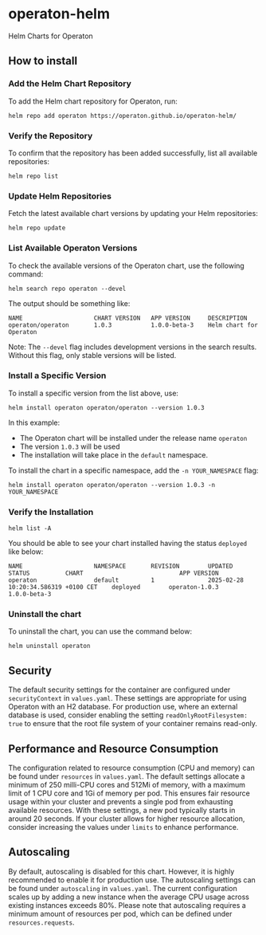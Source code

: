 # operaton-helm
Helm Charts for Operaton

## How to install
### Add the Helm Chart Repository
To add the Helm chart repository for Operaton, run:  

```shell
helm repo add operaton https://operaton.github.io/operaton-helm/
```

### Verify the Repository
To confirm that the repository has been added successfully, list all available repositories:

```shell
helm repo list
```

### Update Helm Repositories
Fetch the latest available chart versions by updating your Helm repositories:

```shell
helm repo update
```

### List Available Operaton Versions

To check the available versions of the Operaton chart, use the following command:

```shell
helm search repo operaton --devel
```

The output should be something like:

```
NAME                    CHART VERSION   APP VERSION     DESCRIPTION                 
operaton/operaton       1.0.3           1.0.0-beta-3    Helm chart for Operaton
```

Note: The `--devel` flag includes development versions in the search results. Without this flag, only stable versions will be listed.

### Install a Specific Version

To install a specific version from the list above, use:

```shell
helm install operaton operaton/operaton --version 1.0.3
```

In this example:

* The Operaton chart will be installed under the release name `operaton`
* The version `1.0.3` will be used
* The installation will take place in the `default` namespace.

To install the chart in a specific namespace, add the `-n YOUR_NAMESPACE` flag:

```shell
helm install operaton operaton/operaton --version 1.0.3 -n YOUR_NAMESPACE
```

### Verify the Installation

```shell
helm list -A
```

You should be able to see your chart installed having the status `deployed` like below:

```
NAME                    NAMESPACE       REVISION        UPDATED                                 STATUS          CHART                           APP VERSION 
operaton                default         1               2025-02-28 10:20:34.586319 +0100 CET    deployed        operaton-1.0.3                  1.0.0-beta-3
```

### Uninstall the chart

To uninstall the chart, you can use the command below:

```shell
helm uninstall operaton
```

## Security
The default security settings for the container are configured under `securityContext` in `values.yaml`.
These settings are appropriate for using Operaton with an H2 database. For production use,
where an external database is used, consider enabling the setting `readOnlyRootFilesystem: true`
to ensure that the root file system of your container remains read-only.

## Performance and Resource Consumption
The configuration related to resource consumption (CPU and memory) can be found under `resources` in `values.yaml`.
The default settings allocate a minimum of 250 milli-CPU cores and 512Mi of memory, with a maximum limit of 1 CPU core
and 1Gi of memory per pod. This ensures fair resource usage within your cluster and prevents
a single pod from exhausting available resources.
With these settings, a new pod typically starts in around 20 seconds. If your cluster allows
for higher resource allocation, consider increasing the values under `limits` to enhance performance.

## Autoscaling
By default, autoscaling is disabled for this chart. However, it is highly recommended to enable
it for production use. The autoscaling settings can be found under `autoscaling` in `values.yaml`.
The current configuration scales up by adding a new instance when the average CPU usage
across existing instances exceeds 80%. Please note that autoscaling requires a minimum amount
of resources per pod, which can be defined under `resources.requests`.
